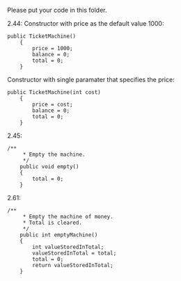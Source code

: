 Please put your code in this folder.

2.44: 
Constructor with price as the default value 1000: 
~~~
public TicketMachine()
    {
        price = 1000;
        balance = 0;
        total = 0;
    }
~~~
Constructor with single paramater that specifies the price:
~~~
public TicketMachine(int cost)
    {
        price = cost;
        balance = 0;
        total = 0;
    }
~~~
2.45: 
~~~
/**
     * Empty the machine. 
     */
    public void empty()
    {
        total = 0;
    }
~~~
2.61: 
~~~
/**
     * Empty the machine of money. 
     * Total is cleared. 
     */
    public int emptyMachine() 
    {
        int valueStoredInTotal;
        valueStoredInTotal = total; 
        total = 0; 
        return valueStoredInTotal;
    }
~~~
